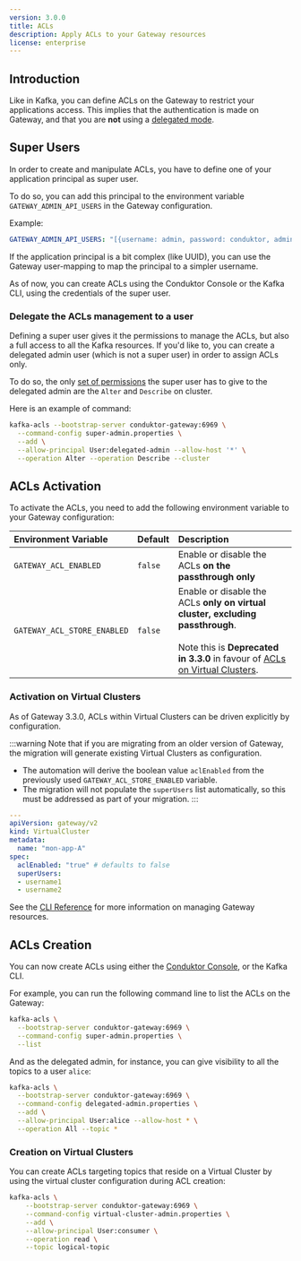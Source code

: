 ```yaml
---
version: 3.0.0
title: ACLs
description: Apply ACLs to your Gateway resources
license: enterprise
---
```


## Introduction

Like in Kafka, you can define ACLs on the Gateway to restrict your applications access. This implies that the authentication is made on Gateway, and that you are **not** using a [delegated mode](/gateway/configuration/kafka-authentication/#delegated-authentication).

## Super Users

In order to create and manipulate ACLs, you have to define one of your application principal as super user.

To do so, you can add this principal to the environment variable `GATEWAY_ADMIN_API_USERS` in the Gateway configuration.

Example:
```yaml
GATEWAY_ADMIN_API_USERS: "[{username: admin, password: conduktor, admin: true}, {username: super-admin, password: whatever, admin: true}]"
```

If the application principal is a bit complex (like UUID), you can use the Gateway user-mapping to map the principal to a simpler username.

As of now, you can create ACLs using the Conduktor Console or the Kafka CLI, using the credentials of the super user.

### Delegate the ACLs management to a user

Defining a super user gives it the permissions to manage the ACLs, but also a full access to all the Kafka resources. If you'd like to, you can create a delegated admin user (which is not a super user) in order to assign ACLs only.

To do so, the only [set of permissions](https://docs.confluent.io/platform/current/kafka/authorization.html#cluster-resource-operations) the super user has to give to the delegated admin are the `Alter` and `Describe` on cluster.

Here is an example of command:
```bash
kafka-acls --bootstrap-server conduktor-gateway:6969 \
  --command-config super-admin.properties \
  --add \
  --allow-principal User:delegated-admin --allow-host '*' \
  --operation Alter --operation Describe --cluster
```

## ACLs Activation

To activate the ACLs, you need to add the following environment variable to your Gateway configuration:

| Environment Variable        | Default | Description                                                                   |
|:----------------------------|:--------|:------------------------------------------------------------------------------|
| `GATEWAY_ACL_ENABLED`       | `false` | Enable or disable the ACLs **on the passthrough only**                        |
| `GATEWAY_ACL_STORE_ENABLED` | `false` | <div>Enable or disable the ACLs **only on virtual cluster, excluding passthrough**.</div><br /><div>Note this is **Deprecated in 3.3.0** in favour of [ACLs on Virtual Clusters](#acls-activation-on-virtual-clusters).</div>   |

### Activation on Virtual Clusters

As of Gateway 3.3.0, ACLs within Virtual Clusters can be driven explicitly by configuration. 

:::warning
Note that if you are migrating from an older version of Gateway, the migration will generate existing Virtual Clusters as configuration. 

 - The automation will derive the boolean value `aclEnabled` from the previously used `GATEWAY_ACL_STORE_ENABLED` variable. 
 - The migration will not populate the `superUsers` list automatically, so this must be addressed as part of your migration. 
:::

```yaml
---
apiVersion: gateway/v2
kind: VirtualCluster
metadata:
  name: "mon-app-A"
spec:
  aclEnabled: "true" # defaults to false
  superUsers:
  - username1
  - username2
```

See the [CLI Reference](../reference/cli-reference.md) for more information on managing Gateway resources.


## ACLs Creation

You can now create ACLs using either the [Conduktor Console](/platform/navigation/console/service-accounts), or the Kafka CLI.

For example, you can run the following command line to list the ACLs on the Gateway:
```bash
kafka-acls \
  --bootstrap-server conduktor-gateway:6969 \
  --command-config super-admin.properties \
  --list
```

And as the delegated admin, for instance, you can give visibility to all the topics to a user `alice`:
```bash
kafka-acls \
  --bootstrap-server conduktor-gateway:6969 \
  --command-config delegated-admin.properties \
  --add \
  --allow-principal User:alice --allow-host * \
  --operation All --topic *
```

### Creation on Virtual Clusters

You can create ACLs targeting topics that reside on a Virtual Cluster by using the virtual cluster configuration during ACL creation:
```bash
kafka-acls \
    --bootstrap-server conduktor-gateway:6969 \
    --command-config virtual-cluster-admin.properties \
    --add \
    --allow-principal User:consumer \
    --operation read \
    --topic logical-topic
```
